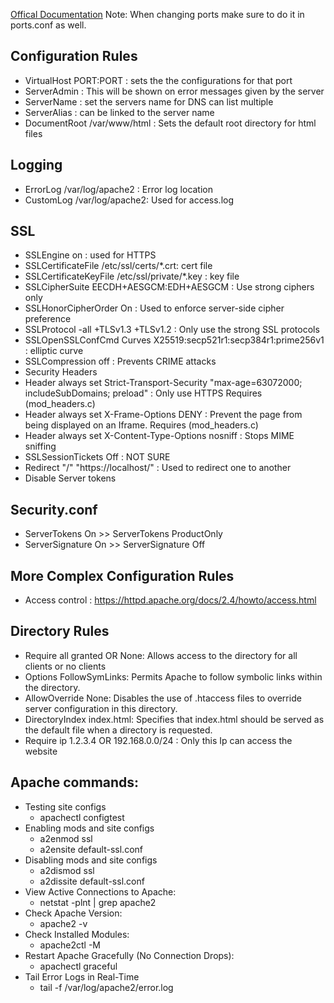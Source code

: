 [Offical Documentation](https://httpd.apache.org/docs/2.4/)
Note: When changing ports make sure to do it in ports.conf as well.
## Configuration Rules
- VirtualHost PORT:PORT : sets the the configurations for that port
- ServerAdmin : This will be shown on error messages given by the server
- ServerName : set the servers name for DNS can list multiple
- ServerAlias : can be linked to the server name
- DocumentRoot /var/www/html : Sets the default root directory for html files
## Logging
- ErrorLog /var/log/apache2 : Error log location
-  CustomLog /var/log/apache2: Used for access.log
## SSL
- SSLEngine on : used for HTTPS
- SSLCertificateFile /etc/ssl/certs/*.crt: cert file
- SSLCertificateKeyFile /etc/ssl/private/*.key : key file
- SSLCipherSuite EECDH+AESGCM:EDH+AESGCM : Use strong ciphers only
- SSLHonorCipherOrder On : Used to enforce server-side cipher preference
- SSLProtocol -all +TLSv1.3 +TLSv1.2 : Only use the strong SSL protocols
- SSLOpenSSLConfCmd Curves X25519:secp521r1:secp384r1:prime256v1 : elliptic curve
- SSLCompression off : Prevents CRIME attacks
- Security Headers 
- Header always set Strict-Transport-Security "max-age=63072000; includeSubDomains; preload" : Only use HTTPS Requires (mod_headers.c)
- Header always set X-Frame-Options DENY : Prevent the page from being displayed on an Iframe. Requires (mod_headers.c)
- Header always set X-Content-Type-Options nosniff : Stops MIME sniffing
- SSLSessionTickets Off : NOT SURE
- Redirect "/" "https://localhost/" : Used to redirect one to another
- Disable Server tokens
## Security.conf
- ServerTokens On >> ServerTokens ProductOnly
- ServerSignature On >> ServerSignature Off

## More Complex Configuration Rules
- Access control : https://httpd.apache.org/docs/2.4/howto/access.html
## Directory Rules
- Require all granted OR None: Allows access to the directory for all clients or no clients
- Options FollowSymLinks: Permits Apache to follow symbolic links within the directory.
- AllowOverride None: Disables the use of .htaccess files to override server configuration in this directory.
- DirectoryIndex index.html: Specifies that index.html should be served as the default file when a directory is requested.
- Require ip 1.2.3.4 OR 192.168.0.0/24 : Only this Ip can access the website

## Apache commands:
- Testing site configs 
  - apachectl configtest
- Enabling mods and site configs
  - a2enmod ssl
  - a2ensite default-ssl.conf
- Disabling mods and site configs
  - a2dismod ssl
  - a2dissite default-ssl.conf
- View Active Connections to Apache:
  - netstat -plnt | grep apache2
- Check Apache Version:
  - apache2 -v
- Check Installed Modules:
  - apache2ctl -M
- Restart Apache Gracefully (No Connection Drops):
  - apachectl graceful
- Tail Error Logs in Real-Time
  - tail -f /var/log/apache2/error.log


